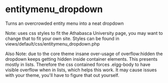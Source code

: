 entitymenu_dropdown
===================

Turns an overcrowded entity menu into a neat dropdown

Note: uses css styles to fit the Athabasca University page, you may want to change that
to fit your own site.  Styles can be found in views/default/css/entitymenu_dropdown.php

Also Note: due to the core theme insane over-usage of overflow:hidden the dropdown keeps
getting hidden inside container elements.  This presents mostly in lists.  Therefore the
css contained forces .elgg-body to have visible overflow when in lists, which helps this
work.  It may cause issues with your theme, you'll have to figure that out yourself.